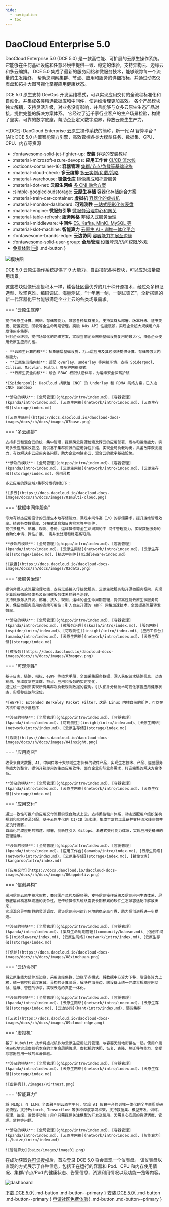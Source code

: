 ```yaml
---
hide:
  - navigation
  - toc
---
```


# DaoCloud Enterprise 5.0

DaoCloud Enterprise 5.0 (DCE 5.0) 是一款高性能、可扩展的云原生操作系统。
它能够在任何基础设施和任意环境中提供一致、稳定的体验，支持异构云、边缘云和多云编排。
DCE 5.0 集成了最新的服务网格和微服务技术，能够跟踪每一个流量的生发始终，
帮助您洞察集群、节点、应用和服务的详细指标，并通过动态仪表盘和拓扑大图可视化掌握应用健康状态。

DCE 5.0 原生支持 DevOps 开发运维模式，可以实现应用交付的全流程标准化和自动化，并集成各类精选数据库和中间件，使运维治理更加高效。
各个产品模块独立解耦，支持灵活升级，对业务没有影响，并且能够与众多云原生生态产品对接，提供完整的解决方案体系。
它经过了近千家行业客户的生产场景检验，构建了坚实、可靠的数字底座，帮助企业定义数字边界，释放云原生生产力。

*[DCE]: DaoCloud Enterprise 云原生操作系统的简称，新一代 AI 智算平台
*[AI]: DCE 5.0 内置智能算力引擎，高效管控各类大模型任务、数据集、GPU、CPU、内存等资源

<div class="grid cards" markdown>

- :fontawesome-solid-jet-fighter-up: **安装** [详尽的安装教程](install/index.md)
- :material-microsoft-azure-devops: **应用工作台** [CI/CD 流水线](amamba/intro/index.md)
- :octicons-container-16: **容器管理** [集群/节点/负载等基础设施](kpanda/intro/index.md)
- :material-cloud-check: **多云编排** [多云实例/负载/策略](kairship/intro/index.md)
- :material-warehouse: **镜像仓库** [镜像集成和托管服务](kangaroo/intro/index.md)
- :material-dot-net: **云原生网络** [多 CNI 融合方案](network/intro/index.md)
- :simple-googlecloudstorage: **云原生存储** [容器化存储综合方案](storage/index.md)
- :material-train-car-container: **虚拟机** [容器化的虚拟机](virtnest/intro/index.md)
- :material-monitor-dashboard: **可观测性** [一站式图形化仪表盘](insight/intro/index.md)
- :material-engine: **微服务引擎** [微服务治理中心和网关](skoala/intro/index.md)
- :material-table-refresh: **服务网格** [非侵入式服务治理](mspider/intro/index.md)
- :material-middleware: **中间件** [ES, Kafka, MinIO, MySQL 等](middleware/index.md)
- :material-slot-machine: **智能算力** [云原生 AI - 训推一体化平台](baize/intro/index.md)
- :fontawesome-brands-edge: **云边协同** [容器能力扩展至边缘](kant/intro/index.md)
- :fontawesome-solid-user-group: **全局管理** [设置登录/访问权限/外观](ghippo/intro/index.md)
- [免费体验 :free:](./trial/index.md){ .md-button }

</div>

![模块图](https://docs.daocloud.io/daocloud-docs-images/docs/images/dce-modules04.png)

DCE 5.0 云原生操作系统提供了 9 大能力，自由搭配各种模块，可以应对海量应用场景。

这些模块就像乐高搭积木一样，糅合社区最优秀的几十种开源技术，经过众多辩证选型、攻坚克难、编码调试、海量测试，“十年磨一剑，一朝试锋芒”，全新搭建的新一代容器化平台能够满足企业上云的各类场景需求。

=== "云原生底座"

    提供云原生计算、网络、存储等能力，兼容各种集群接入，支持集群从部署、版本升级、证书变更、配置变更、回收等全生命周期管理，突破 K8s API 性能瓶颈，实现企业超大规模用户并发使用多集群。
    针对企业环境，提供场景化的网络方案，实现当前企业网络基础设施复用的最大化，降低企业使用云原生应用门槛。

    - **云原生计算内核**：抽象底层基础设施，为上层应用及其它模块提供计算、存储等强大内核能力。
    - **云原生网络内核**：适配 overlay、underlay 等网络环境，支持 Spiderpool、Cillium、Macvlan、Multus 等多种网络模式
    - **云原生安全内核**：融合 RBAC 权限认证体系，为运维安全保驾护航

    *[Spiderpool]: DaoCloud 捐献给 CNCF 的 Underlay 和 RDMA 网络方案，已入选 CNCF Sandbox

    **涉及的模块**：[全局管理](ghippo/intro/index.md)、[容器管理](kpanda/intro/index.md)、[云原生网络](network/intro/index.md)、[云原生存储](storage/index.md)

    ![云原生底座](https://docs.daocloud.io/daocloud-docs-images/docs/zh/docs/images/07base.png)

=== "多云编排"

    支持多云和混合云的统一集中管理，提供跨云资源检索及跨云的应用部署、发布和运维能力，实现多云应用高效管控，提供基于集群资源的应用弹性扩缩，实现全局负载均衡，具备故障恢复能力，有效解决多云应用灾备问题，助力企业构建多云、混合云的数字基础设施。

    **涉及的模块**：[全局管理](ghippo/intro/index.md)、[容器管理](kpanda/intro/index.md)、[云原生网络](network/intro/index.md)、[云原生存储](storage/index.md)、信创异构

    多云应用的跨区域/集群分发机制如下：

    ![多云](https://docs.daocloud.io/daocloud-docs-images/docs/zh/docs/images/01multi-cloud.png)

=== "数据中间件服务"

    专为有状态应用设计的云原生本地存储能力，满足中间件高 I/O 的存储需求，提升运维管理效率。精选各类数据库、分布式消息和日志检索等中间件，
    提供多租户、部署、观测、备份、运维操作等全生命周期的中 间件管理能力，实现数据服务的自助化申请、弹性扩展、 高并发处理和稳定高可用。

    **涉及的模块**：[全局管理](ghippo/intro/index.md)、[容器管理](kpanda/intro/index.md)、[云原生网络](network/intro/index.md)、[云原生存储](storage/index.md)、[精选中间件](middleware/index.md)

    ![数据](https://docs.daocloud.io/daocloud-docs-images/docs/zh/docs/images/02data.png)

=== "微服务治理"

    提供非侵入式流量治理功能，支持无感接入传统微服务、云原生微服务和开源微服务框架，实现企业现有微服务体系及新旧微服务体系的融合治理，
    支持微服务从开发、部署、接入、观测、运维的全生命周期管理，提供高性能云原生微服务网关，保证微服务应用的连续可用性；引入自主开源的 eBPF 网格加速技术，全面提高流量转发效率。

    **涉及的模块**：[全局管理](ghippo/intro/index.md)、[容器管理](kpanda/intro/index.md)、[微服务治理](skoala/intro/index.md)、[服务网格](mspider/intro/index.md)、[可观测性](insight/intro/index.md)、[应用工作台](amamba/intro/index.md)、[云原生网络](network/intro/index.md)、[云原生存储](storage/index.md)

    ![微服务](https://docs.daocloud.io/daocloud-docs-images/docs/zh/docs/images/03msgov.png)

=== "可观测性"

    基于日志、链路、指标、eBPF 等技术手段，全面采集服务数据，深入获取请求链路信息，动态观测、多维度掌控集群、节点、应用和服务的实时变化，
    通过统一控制面实现所有集群及负载观测数据的查询，引入拓扑分析技术可视化掌握应用健康状态，实现秒级故障定位。

    *[eBPF]: Extended Berkeley Packet Filter，这是 Linux 内核自带的组件，可以在内核中运行沙盒程序

    **涉及的模块**：[全局管理](ghippo/intro/index.md)、[容器管理](kpanda/intro/index.md)、[可观测性](insight/intro/index.md)、[云原生网络](network/intro/index.md)、[云原生存储](storage/index.md)

    ![观测](https://docs.daocloud.io/daocloud-docs-images/docs/zh/docs/images/04insight.png)

=== "应用商店"

    收录来自大数据、AI、中间件等十大领域生态伙伴的软件产品，实现生态技术、产品、运营服务等能力的整合，提供开箱即用的生态应用软件，面向企业实际业务需求，打造完整的解决方案体系。

    **涉及的模块**：[全局管理](ghippo/intro/index.md)、[容器管理](kpanda/intro/index.md)、[云原生网络](network/intro/index.md)、[云原生存储](storage/index.md)

=== "应用交付"

    通过一致性可推广的应用交付流程实现自助式上云，支持柔性租户体系，动态适配用户组织架构规划和实时资源分配，基于云原生化的 CI/CD 流水线，集成丰富的工具链并支持流水线高效并发执行流转，
    自动化完成应用的构建、部署，创新性引入 Gitops、渐进式交付能力体系，实现应用更精细的管理运维。

    **涉及的模块**：[全局管理](ghippo/intro/index.md)、[容器管理](kpanda/intro/index.md)、[应用工作台](amamba/intro/index.md)、[云原生网络](network/intro/index.md)、[云原生存储](storage/index.md)、[镜像仓库](kangaroo/intro/index.md)

    ![应用交付](https://docs.daocloud.io/daocloud-docs-images/docs/zh/docs/images/06appdeliv.png)

=== "信创异构"

    采用信创云原生技术架构，兼容国产芯片及服务器，支持信创操作系统及信创应用生态体系，屏蔽底层异构基础设施的复杂性，把传统操作系统从需要长期积累的软件生态兼容适配中解放出来，
    实现混合异构集群的灵活调度，保证信创应用运行环境的稳定高可靠，助力信创进程进一步提速。

    **涉及的模块**：[全局管理](ghippo/intro/index.md)、[容器管理](kpanda/intro/index.md)、[集群生命周期管理](community/kubean.md)、[信创中间件](middleware/index.md)、[云原生网络](network/intro/index.md)、[云原生存储](storage/index.md)

    ![信创](https://docs.daocloud.io/daocloud-docs-images/docs/zh/docs/images/08xinchuan.png)

=== "云边协同"

    将云原生能力延伸至边缘，采用边缘集群、边缘节点模式，将数据中心算力下移，端设备算力上移，统一管控和调度离散、异构的计算资源，解决在海量边、端设备上统一完成大规模应用交付、运维、管控的诉求，实现云边的真正一体化。

    **涉及的模块**：[全局管理](ghippo/intro/index.md)、[容器管理](kpanda/intro/index.md)、[云原生网络](network/intro/index.md)、[云原生存储](storage/index.md)、[云边协同](kant/intro/index.md)、弱网集群

    ![云边](https://docs.daocloud.io/daocloud-docs-images/docs/zh/docs/images/09cloud-edge.png)

=== "虚拟机"

    基于 KubeVirt 技术将虚拟机作为云原生应用进行管理，与容器无缝地衔接在一起，使用户能够轻松地实现虚拟机本身的全生命周期管理、虚拟机的快照、恢复、克隆、热迁移等能力，享受与容器应用一致的丝滑体验。

    **涉及的模块**：[全局管理](ghippo/intro/index.md)、[容器管理](kpanda/intro/index.md)、[云原生网络](network/intro/index.md)、[云原生存储](storage/index.md)

    ![虚拟机](./images/virtnest.png)

=== "智能算力"

    将 MLOps 与 LLMs 全面融合到云原生平台，实现 AI 智算平台的训推一体化的全生命周期研发流程，支持Pytorch、Tensorflow 等多种深度学习框架，支持数据集、模型开发、训练、推理、监控、运营等功能；用户只需提供关注模型的开发及使用，无需关心底层的资源调度、管理、监控等问题。

    **涉及的模块**：[全局管理](ghippo/intro/index.md)、[容器管理](kpanda/intro/index.md)、[云原生网络](network/intro/index.md)、[智能算力](./baize/intro/index.md)

    ![智能算力](baize/images/image01.png)

在成功获取[许可证授权](./dce/license0.md)后，首次登录 DCE 5.0 将会呈现一个仪表盘。
该仪表盘以直观的方式展示了各种信息，包括正在运行的容器和 Pod、CPU 和内存使用情况、集群/节点/Pod 的健康状态、告警信息、资源利用情况以及功能一览等内容。

![dashboard](https://docs.daocloud.io/daocloud-docs-images/docs/zh/docs/dce/images/ipavo.png)

[下载 DCE 5.0](download/index.md){ .md-button .md-button--primary }
[安装 DCE 5.0](install/index.md){ .md-button .md-button--primary }
[申请社区免费体验](./dce/license0.md){ .md-button .md-button--primary }
